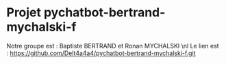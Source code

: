 # Projet pychatbot-bertrand-mychalski-f
Notre groupe est : Baptiste BERTRAND et Ronan MYCHALSKI \nl
Le lien est : https://github.com/Delt4a4a4/pychatbot-bertrand-mychalski-f.git
